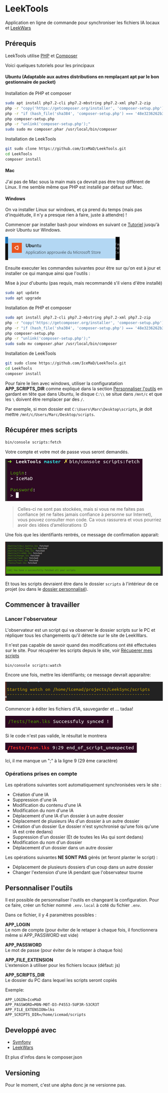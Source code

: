 # LeekTools

Application en ligne de commande pour synchroniser les fichiers IA locaux et [LeekWars](http://leekwars.com)

## Prérequis

LeekTools utilise [PHP](http://php.net/) et [Composer](https://getcomposer.org/doc/00-intro.md)

Voici quelques tutoriels pour les principaux

#### Ubuntu (Adaptable aux autres distributions en remplaçant apt par le bon gestionnaire de packet)

Installation de PHP et composer
```bash
sudo apt install php7.2-cli php7.2-mbstring php7.2-xml php7.2-zip
php -r "copy('https://getcomposer.org/installer', 'composer-setup.php');"
php -r "if (hash_file('sha384', 'composer-setup.php') === '48e3236262b34d30969dca3c37281b3b4bbe3221bda826ac6a9a62d6444cdb0dcd0615698a5cbe587c3f0fe57a54d8f5') { echo 'Installer verified'; } else { echo 'Installer corrupt'; unlink('composer-setup.php'); } echo PHP_EOL;"
php composer-setup.php
php -r "unlink('composer-setup.php');"  
sudo sudo mv composer.phar /usr/local/bin/composer
```

Installation de LeekTools
```bash
git sudo clone https://github.com/IceMaD/LeekTools.git
cd LeekTools
composer install
```

#### Mac

J'ai pas de Mac sous la main mais ça devrait pas être trop différent de Linux. Il me semble même que PHP est installé par défaut sur Mac.

#### Windows

On va installer Linux sur windows, et ça prend du temps (mais pas d'inquiétude, il n'y a presque rien à faire, juste à attendre) !

Commencer par installer bash pour windows en suivant ce [Tutoriel](https://korben.info/installer-shell-bash-linux-windows-10.html) jusqu'à avoir Ubuntu sur Windows.

![Ubuntu sur windows](./doc/windows-ubuntu.png)

Ensuite executer les commandes suivantes pour être sur qu'on est à jour et installer ce qui manque ainsi que l'outils :

Mise à jour d'ubuntu (pas requis, mais recommandé s'il viens d'être installé)
```bash
sudo apt update
sudo apt upgrade
```

Installation de PHP et composer
```bash
sudo apt install php7.2-cli php7.2-mbstring php7.2-xml php7.2-zip
php -r "copy('https://getcomposer.org/installer', 'composer-setup.php');"
php -r "if (hash_file('sha384', 'composer-setup.php') === '48e3236262b34d30969dca3c37281b3b4bbe3221bda826ac6a9a62d6444cdb0dcd0615698a5cbe587c3f0fe57a54d8f5') { echo 'Installer verified'; } else { echo 'Installer corrupt'; unlink('composer-setup.php'); } echo PHP_EOL;"
php composer-setup.php
php -r "unlink('composer-setup.php');"  
sudo sudo mv composer.phar /usr/local/bin/composer
```

Installation de LeekTools
```bash
git sudo clone https://github.com/IceMaD/LeekTools.git
cd LeekTools
composer install
```

Pour faire le lien avec windows, utiliser la configuratation **APP_SCRIPTS_DIR** comme expliqué dans la section [Personnaliser l'outils](#personnaliser-loutils) en gardant en tête que dans Ubuntu, le disque `C:\\` se situe dans `/mnt/c` et que les `\` doivent être remplacer par des `/`.

Par exemple, si mon dossier est `C:\Users\Marc\Desktop\scripts`, je doit mettre `/mnt/c/Users/Marc/Desktop/scripts`.

## Récupérer mes scripts

```bash
bin/console scripts:fetch
```

Votre compte et votre mot de passe vous seront demandés.

![Aperçu du login](./doc/login-prompt.png)

> Celles-ci ne sont pas stockées, mais si vous ne me faites pas confiance (et ne faites jamais confiance à personne sur Internet), vous pouvez consulter mon code.
> Ca vous rassurera et vous pourriez avoir des idées d’améliorations :D

Une fois que les identifiants rentrés, ce message de confirmation apparait:

![Aperçu de réussite](./doc/fetch-success.png)

Et tous les scripts devraient être dans le dossier `scripts` à l'intérieur de ce projet (ou dans le [dossier personnalisé](#personnaliser-loutils)).

## Commencer à travailler

### Lancer l'observateur

L'observateur est un script qui va observer le dossier scripts sur le PC et répliquer tous les changements qu'il détecte sur le site de LeekWars.

Il n'est pas capable de savoir quand des modifications ont été effectuées sur le site. Pour récupérer les scripts depuis le site, voir [Récuperer mes scripts](#rcuprer-mes-scripts)

```bash
bin/console scripts:watch
```

Encore une fois, mettre les identifiants; ce message devrait apparaitre:

![Voir l'aperçu de départ](./doc/watch-start.png)

Commencer à éditer les fichiers d'IA, sauvegarder et ... tadaa!

![Aperçu de la réussite de la synchronisation](./doc/sync-success.png)

Si le code n'est pas valide, le résultat le montrera

![Aperçu de l'échec de la synchronisation](./doc/sync-failure.png)

Ici, il me manque un ";" à la ligne 9 (29 ème caractère)

### Opérations prises en compte

Les opérations suivantes sont automatiquement synchronisées vers le site :

- Création d'une IA
- Suppression d'une IA
- Modification du contenu d'une IA
- Modification du nom d'une IA
- Déplacement d'une IA d'un dossier à un autre dossier
- Déplacement de plusieurs IAs d'un dossier à un autre dossier
- Création d'un dossier (Le dossier n'est synchronisé qu'une fois qu'une IA est crée dedans)
- Suppression d'un dossier (Et de toutes les IAs qui sont dedans)
- Modification du nom d'un dossier
- Déplacement d'un dossier dans un autre dossier

Les opérations suivantes **NE SONT PAS** gérés (et feront planter le script) :

- Déplacement de plusieurs dossiers d'un coup dans un autre dossier
- Changer l'extension d'une IA pendant que l'observateur tourne

## Personnaliser l'outils

Il est possible de personnaliser l'outils en changeant la configuration.
Pour ce faire, créer un fichier nommé `.env.local` à coté du fichier `.env`.

Dans ce fichier, il y 4 paramètres possibles :

**APP_LOGIN**     
Le nom de compte (pour éviter de le retaper à chaque fois, il fonctionnera même si APP_PASSWORD est vide)

**APP_PASSWORD**     
Le mot de passe (pour éviter de le retaper à chaque fois)

**APP_FILE_EXTENSION**     
L'extension à utiliser pour les fichiers locaux (défaut: js)

**APP_SCRIPTS_DIR**     
Le dossier du PC dans lequel les scripts seront copiés

Exemple:

```dotenv
APP_LOGIN=IceMaD
APP_PASSWORD=M0N-M0T-D3-P4553-5UP3R-53CR3T
APP_FILE_EXTENSION=lks
APP_SCRIPTS_DIR=/home/icemad/scripts
```

## Developpé avec

* [Symfony](https://symfony.com/)
* [LeekWars](https://leekwars.com/help/api)

Et plus d'infos dans le composer.json

## Versioning

Pour le moment, c'est une alpha donc je ne versionne pas.
